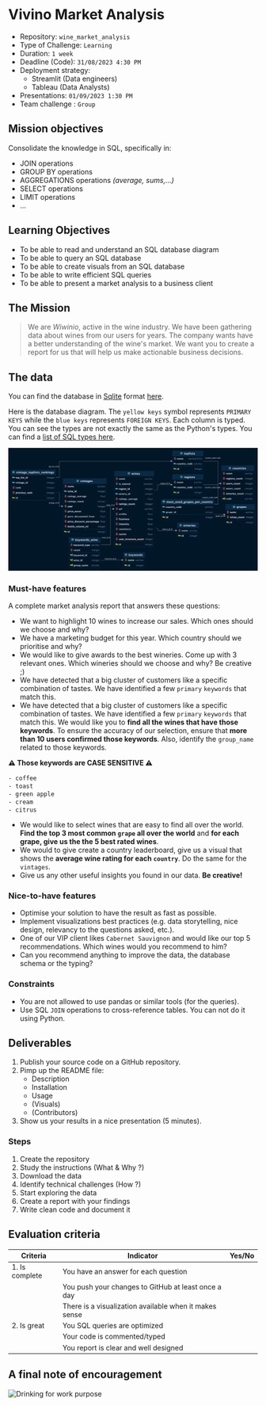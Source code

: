 # Vivino Market Analysis

- Repository: `wine_market_analysis`
- Type of Challenge: `Learning`
- Duration: `1 week`
- Deadline (Code): `31/08/2023 4:30 PM`
- Deployment strategy:
  - Streamlit (Data engineers)
  - Tableau (Data Analysts)
- Presentations: `01/09/2023 1:30 PM`
- Team challenge : `Group`


## Mission objectives

Consolidate the knowledge in SQL, specifically in:

- JOIN operations
- GROUP BY operations
- AGGREGATIONS operations *(average, sums,...)*
- SELECT operations
- LIMIT operations
- ...

## Learning Objectives

- To be able to read and understand an SQL database diagram
- To be able to query an SQL database 
- To be able to create visuals from an SQL database
- To be able to write efficient SQL queries
- To be able to present a market analysis to a business client


## The Mission

> We are _Wiwinio_, active in the wine industry. We have been gathering data about wines from our users for years. The company wants have a better understanding of the wine's market. We want you to create a report for us that will help us make actionable business decisions.  


## The data

You can find the database in [Sqlite](https://www.sqlite.org/index.html) format [here](https://drive.google.com/file/d/122rj3-c0mpFPL04IXeXjSp2_H66-33RS/view?usp=sharing).

Here is the database diagram. The `yellow keys` symbol represents `PRIMARY KEYS` while the `blue keys` represents `FOREIGN KEYS`. Each column is typed. You can see the types are not exactly the same as the Python's types. You can find a [list of SQL types here](https://www.w3schools.com/sql/sql_datatypes.asp).


![DB diagram](./assets/vivino_db_diagram_horizontal.png)


### Must-have features

A complete market analysis report that answers these questions:

- We want to highlight 10 wines to increase our sales. Which ones should we choose and why?
- We have a marketing budget for this year. Which country should we prioritise and why?
- We would like to give awards to the best wineries. Come up with 3 relevant ones. Which wineries should we choose and why? Be creative ;)
- We have detected that a big cluster of customers like a specific combination of tastes. We have identified a few `primary` `keywords` that match this. 
- We have detected that a big cluster of customers like a specific combination of tastes. We have identified a few `primary` `keywords` that match this. We would like you to **find all the wines that have those keywords**. To ensure the accuracy of our selection, ensure that **more than 10 users confirmed those keywords**. Also, identify the `group_name` related to those keywords.

**⚠️ Those keywords are CASE SENSITIVE ⚠️**

	- coffee
	- toast
	- green apple
	- cream
	- citrus

- We would like to select wines that are easy to find all over the world. **Find the top 3 most common `grape` all over the world** and **for each grape, give us the the 5 best rated wines**.
- We would to give create a country leaderboard, give us a visual that shows the **average wine rating for each `country`**. Do the same for the `vintages`.
- Give us any other useful insights you found in our data. **Be creative!**


### Nice-to-have features

- Optimise your solution to have the result as fast as possible.
- Implement visualizations best practices (e.g. data storytelling, nice design, relevancy to the questions asked, etc.). 
- One of our VIP client likes `Cabernet Sauvignon` and would like our top 5 recommendations. Which wines would you recommend to him?
- Can you recommend anything to improve the data, the database schema or the typing?


### Constraints

- You are not allowed to use pandas or similar tools (for the queries).
- Use SQL `JOIN` operations to cross-reference tables. You can not do it using Python.


## Deliverables

1. Publish your source code on a GitHub repository.
2. Pimp up the README file:
   - Description
   - Installation
   - Usage
   - (Visuals)
   - (Contributors)
3. Show us your results in a nice presentation (5 minutes).

### Steps

1. Create the repository
2. Study the instructions (What & Why ?)
3. Download the data
4. Identify technical challenges (How ?)
5. Start exploring the data
6. Create a report with your findings
7. Write clean code and document it

## Evaluation criteria

| Criteria       | Indicator                                              | Yes/No |
| -------------- | ------------------------------------------------------ | ------ |
| 1. Is complete | You have an answer for each question                   |        |
|                | You push your changes to GitHub at least once a day    |        |
|                | There is a visualization available when it makes sense |        |
| 2. Is great    | You SQL queries are optimized                          |        |
|                | Your code is commented/typed                           |        |
|                | You report is clear and well designed                  |        |

## A final note of encouragement

![Drinking for work purpose](./assets/wine.gif)
